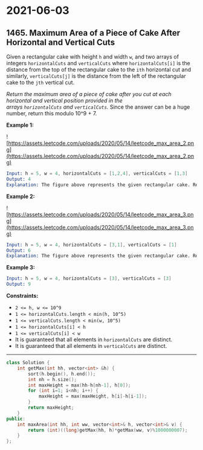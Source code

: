 # 2021-06-03

## 1465. Maximum Area of a Piece of Cake After Horizontal and Vertical Cuts

Given a rectangular cake with height `h` and width `w`, and two arrays of integers `horizontalCuts` and `verticalCuts` where `horizontalCuts[i]` is the distance from the top of the rectangular cake to the `ith` horizontal cut and similarly, `verticalCuts[j]` is the distance from the left of the rectangular cake to the `jth` vertical cut.

*Return the maximum area of a piece of cake after you cut at each horizontal and vertical position provided in the arrays `horizontalCuts` and `verticalCuts`.* Since the answer can be a huge number, return this modulo 10^9 + 7.

**Example 1:**

![https://assets.leetcode.com/uploads/2020/05/14/leetcode_max_area_2.png](https://assets.leetcode.com/uploads/2020/05/14/leetcode_max_area_2.png)

```s
Input: h = 5, w = 4, horizontalCuts = [1,2,4], verticalCuts = [1,3]
Output: 4
Explanation: The figure above represents the given rectangular cake. Red lines are the horizontal and vertical cuts. After you cut the cake, the green piece of cake has the maximum area.
```

**Example 2:**

![https://assets.leetcode.com/uploads/2020/05/14/leetcode_max_area_3.png](https://assets.leetcode.com/uploads/2020/05/14/leetcode_max_area_3.png)

```s
Input: h = 5, w = 4, horizontalCuts = [3,1], verticalCuts = [1]
Output: 6
Explanation: The figure above represents the given rectangular cake. Red lines are the horizontal and vertical cuts. After you cut the cake, the green and yellow pieces of cake have the maximum area.
```

**Example 3:**

```s
Input: h = 5, w = 4, horizontalCuts = [3], verticalCuts = [3]
Output: 9
```

**Constraints:**

- `2 <= h, w <= 10^9`
- `1 <= horizontalCuts.length < min(h, 10^5)`
- `1 <= verticalCuts.length < min(w, 10^5)`
- `1 <= horizontalCuts[i] < h`
- `1 <= verticalCuts[i] < w`
- It is guaranteed that all elements in `horizontalCuts` are distinct.
- It is guaranteed that all elements in `verticalCuts` are distinct.

---

```c++
class Solution {
    int getMax(int hh, vector<int> &h) {
        sort(h.begin(), h.end());
        int nh = h.size();
        int maxHeight = max(hh-h[nh-1], h[0]);
        for (int i=1; i<nh; i++) {
            maxHeight = max(maxHeight, h[i]-h[i-1]);
        }
        return maxHeight;
    }
public:
    int maxArea(int hh, int ww, vector<int>& h, vector<int>& v) {
        return (int)((long)getMax(hh, h)*getMax(ww, v)%1000000007);
    }
};
```

